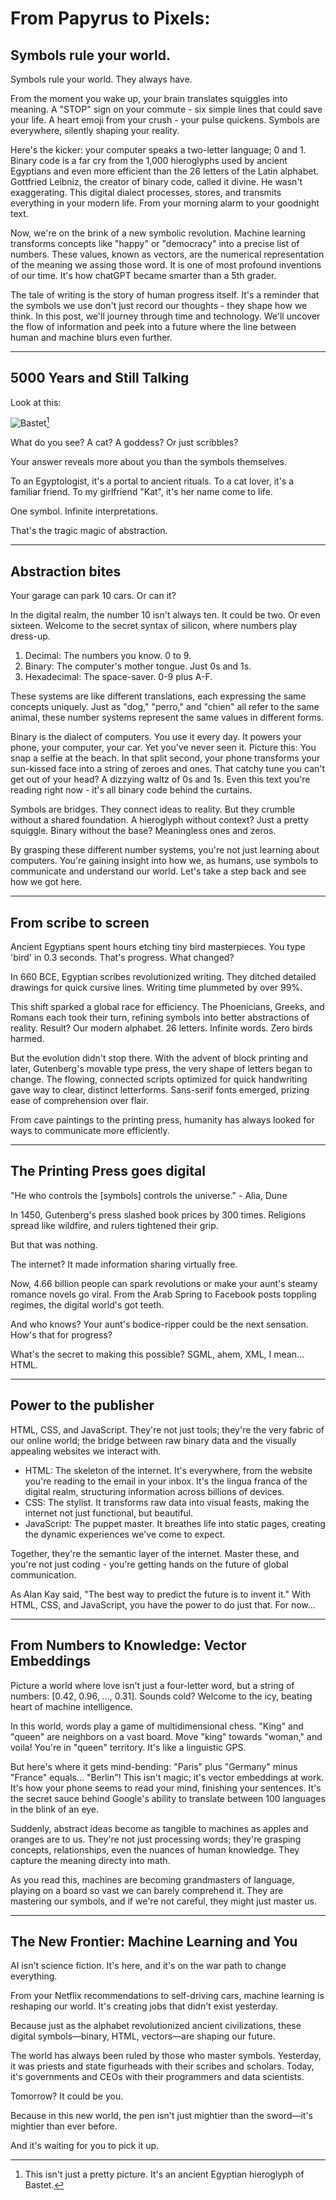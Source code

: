 # From Papyrus to Pixels: 
## Symbols rule your world.

Symbols rule your world. They always have.

From the moment you wake up, your brain translates squiggles into meaning. 
A "STOP" sign on your commute - six simple lines that could save your life. 
A heart emoji from your crush - your pulse quickens.
Symbols are everywhere, silently shaping your reality.

Here's the kicker: your computer speaks a two-letter language; 0 and 1.
Binary code is a far cry from the 1,000 hieroglyphs used by ancient Egyptians and even more efficient than the 26 letters of the Latin alphabet. 
Gottfried Leibniz, the creator of binary code, called it divine. He wasn't exaggerating.
This digital dialect processes, stores, and transmits everything in your modern life. From your morning alarm to your goodnight text.

Now, we're on the brink of a new symbolic revolution. 
Machine learning transforms concepts like "happy" or "democracy" into a precise list of numbers. These values, known as vectors, are the numerical representation of the meaning we assing those word. 
It is one of most profound inventions of our time.
It's how chatGPT became smarter than a 5th grader.

The tale of writing is the story of human progress itself. It's a reminder that the symbols we use don't just record our thoughts - they shape how we think.
In this post, we'll journey through time and technology. 
We'll uncover the flow of information and peek into a future where the line between human and machine blurs even further.

---

## 5000 Years and Still Talking

Look at this:

![Bastet](./assets/bastet-hieroglyph.jpg)[^1]

[^1]: This isn't just a pretty picture. It's an ancient Egyptian hieroglyph of Bastet.

What do you see? A cat? A goddess? Or just scribbles?

Your answer reveals more about you than the symbols themselves.

To an Egyptologist, it's a portal to ancient rituals. To a cat lover, it's a familiar friend. To my girlfriend "Kat", it's her name come to life.

One symbol. Infinite interpretations.

That's the tragic magic of abstraction.

---

## Abstraction bites

Your garage can park 10 cars. Or can it?

In the digital realm, the number 10 isn't always ten. It could be two. Or even sixteen. 
Welcome to the secret syntax of silicon, where numbers play dress-up.

1. Decimal: The numbers you know. 0 to 9.
2. Binary: The computer's mother tongue. Just 0s and 1s.
3. Hexadecimal: The space-saver. 0-9 plus A-F.

These systems are like different translations, each expressing the same concepts uniquely. Just as "dog," "perro," and "chien" all refer to the same animal, these number systems represent the same values in different forms.

Binary is the dialect of computers. You use it every day. It powers your phone, your computer, your car. Yet you've never seen it.
Picture this: You snap a selfie at the beach. In that split second, your phone transforms your sun-kissed face into a string of zeroes and ones.
That catchy tune you can't get out of your head? A dizzying waltz of 0s and 1s. 
Even this text you're reading right now - it's all binary code behind the curtains.


Symbols are bridges. They connect ideas to reality. But they crumble without a shared foundation.
A hieroglyph without context? Just a pretty squiggle. 
Binary without the base? Meaningless ones and zeros.

By grasping these different number systems, you're not just learning about computers. You're gaining insight into how we, as humans, use symbols to communicate and understand our world. 
Let's take a step back and see how we got here.

---

## From scribe to screen

Ancient Egyptians spent hours etching tiny bird masterpieces. You type 'bird' in 0.3 seconds. That's progress.
What changed?

In 660 BCE, Egyptian scribes revolutionized writing. They ditched detailed drawings for quick cursive lines. Writing time plummeted by over 99%.

This shift sparked a global race for efficiency. The Phoenicians, Greeks, and Romans each took their turn, refining symbols into better abstractions of reality. Result? Our modern alphabet. 26 letters. Infinite words. Zero birds harmed.

But the evolution didn't stop there. With the advent of block printing and later, Gutenberg's movable type press, the very shape of letters began to change. The flowing, connected scripts optimized for quick handwriting gave way to clear, distinct letterforms. Sans-serif fonts emerged, prizing ease of comprehension over flair.

From cave paintings to the printing press, humanity has always looked for ways to communicate more efficiently.

---

## The Printing Press goes digital

"He who controls the [symbols] controls the universe." - Alia, Dune

In 1450, Gutenberg's press slashed book prices by 300 times. Religions spread like wildfire, and rulers tightened their grip.

But that was nothing.

The internet? It made information sharing virtually free.

Now, 4.66 billion people can spark revolutions or make your aunt's steamy romance novels go viral. From the Arab Spring to Facebook posts toppling regimes, the digital world's got teeth. 

And who knows? Your aunt's bodice-ripper could be the next sensation. How's that for progress?

What's the secret to making this possible? SGML, ahem, XML, I mean... HTML.

---

## Power to the publisher

HTML, CSS, and JavaScript. They're not just tools; they're the very fabric of our online world; the bridge between raw binary data and the visually appealing websites we interact with.

- HTML: The skeleton of the internet. It's everywhere, from the website you're reading to the email in your inbox. It's the lingua franca of the digital realm, structuring information across billions of devices.
- CSS: The stylist. It transforms raw data into visual feasts, making the internet not just functional, but beautiful.
- JavaScript: The puppet master. It breathes life into static pages, creating the dynamic experiences we've come to expect.

Together, they're the semantic layer of the internet.
Master these, and you're not just coding - you're getting hands on the future of global communication.

As Alan Kay said, "The best way to predict the future is to invent it." With HTML, CSS, and JavaScript, you have the power to do just that. For now...

---

## From Numbers to Knowledge: Vector Embeddings

Picture a world where love isn't just a four-letter word, but a string of numbers: [0.42, 0.96, ..., 0.31]. Sounds cold? Welcome to the icy, beating heart of machine intelligence.

In this world, words play a game of multidimensional chess. "King" and "queen" are neighbors on a vast board. Move "king" towards "woman," and voila! You're in "queen" territory. It's like a linguistic GPS.

But here's where it gets mind-bending: "Paris" plus "Germany" minus "France" equals... "Berlin"! This isn't magic; it's vector embeddings at work. It's how your phone seems to read your mind, finishing your sentences. It's the secret sauce behind Google's ability to translate between 100 languages in the blink of an eye.

Suddenly, abstract ideas become as tangible to machines as apples and oranges are to us. They're not just processing words; they're grasping concepts, relationships, even the nuances of human knowledge. They capture the meaning directy into math.

As you read this, machines are becoming grandmasters of language, playing on a board so vast we can barely comprehend it. They are mastering our symbols, and if we're not careful, they might just master us.

---

## The New Frontier: Machine Learning and You

AI isn't science fiction. It's here, and it's on the war path to change everything.

From your Netflix recommendations to self-driving cars, machine learning is reshaping our world. It's creating jobs that didn't exist yesterday.

Because just as the alphabet revolutionized ancient civilizations, these digital symbols—binary, HTML, vectors—are shaping our future.

The world has always been ruled by those who master symbols. Yesterday, it was priests and state figurheads with their scribes and scholars. Today, it's governments and CEOs with their programmers and data scientists.

Tomorrow? It could be you. 

Because in this new world, the pen isn't just mightier than the sword—it's mightier than ever before.

And it's waiting for you to pick it up.